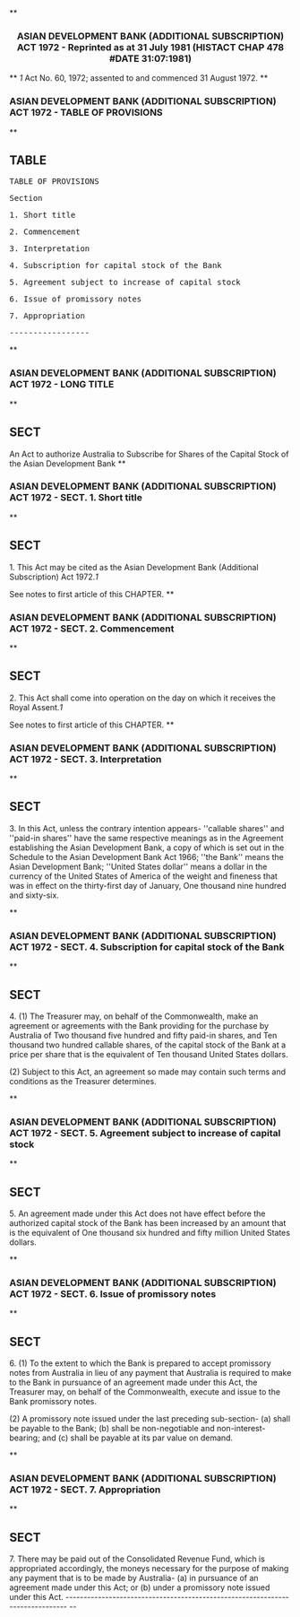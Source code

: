 **<b>

### <center><name>ASIAN DEVELOPMENT BANK (ADDITIONAL SUBSCRIPTION) ACT 1972 - Reprinted as at 31 July 1981 (HISTACT CHAP 478 #DATE 31:07:1981) </name></center>
</b>** *1* Act No. 60, 1972; assented to and commenced 31 August 1972.<lf> <lf> </lf></lf>
**<b>

### <name>ASIAN DEVELOPMENT BANK (ADDITIONAL SUBSCRIPTION) ACT 1972 - TABLE OF PROVISIONS </name>
</b>** 

## TABLE
<tables> <tt>                             TABLE  OF  PROVISIONS 

<lf> Section<lf> <p>  1\.        Short title<lf> <p>  2\.        Commencement<lf> <p>  3\.        Interpretation<lf> <p>  4\.        Subscription for capital stock of the Bank<lf> <p>  5\.        Agreement subject to increase of capital stock<lf> <p>  6\.        Issue of promissory notes<lf> <p>  7\.        Appropriation<lf> <p><lf>                                -----------------<lf> <p><lf> </lf></p></lf></lf></p></lf></p></lf></p></lf></p></lf></p></lf></p></lf></p></lf></p></lf></lf>
</tt></tables>
**<b>

### <name>ASIAN DEVELOPMENT BANK (ADDITIONAL SUBSCRIPTION) ACT 1972 - LONG TITLE </name>
</b>** 

## SECT
<sect> An Act to authorize Australia to Subscribe for Shares of the Capital Stock of the Asian Development Bank </sect>
**<b>

### <name>ASIAN DEVELOPMENT BANK (ADDITIONAL SUBSCRIPTION) ACT 1972 - SECT. 1\. Short title </name>
</b>** 

## SECT
<sect>   1\. This Act may be cited as the Asian Development Bank (Additional Subscription) Act 1972.*1* 

<lf> See notes to first article of this CHAPTER. </lf>
</sect>
**<b>

### <name>ASIAN DEVELOPMENT BANK (ADDITIONAL SUBSCRIPTION) ACT 1972 - SECT. 2\. Commencement </name>
</b>** 

## SECT
<sect>   2\. This Act shall come into operation on the day on which it receives the Royal Assent.*1* 

<lf> See notes to first article of this CHAPTER. </lf>
</sect>
**<b>

### <name>ASIAN DEVELOPMENT BANK (ADDITIONAL SUBSCRIPTION) ACT 1972 - SECT. 3\. Interpretation </name>
</b>** 

## SECT
<sect>   3\. In this Act, unless the contrary intention appears-<lf> <lf>   ''callable shares'' and ''paid-in shares'' have the same respective meanings as in the Agreement establishing the Asian Development Bank, a copy of which is set out in the Schedule to the Asian Development Bank Act 1966;<lf> <lf>   ''the Bank'' means the Asian Development Bank;<lf> <lf>   ''United States dollar'' means a dollar in the currency of the United States of America of the weight and fineness that was in effect on the thirty-first day of January, One thousand nine hundred and sixty-six. 

<lf> </lf>
</lf></lf></lf></lf></lf></lf></sect>
**<b>

### <name>ASIAN DEVELOPMENT BANK (ADDITIONAL SUBSCRIPTION) ACT 1972 - SECT. 4\. Subscription for capital stock of the Bank </name>
</b>** 

## SECT
<sect>   4\. (1) The Treasurer may, on behalf of the Commonwealth, make an agreement or agreements with the Bank providing for the purchase by Australia of Two thousand five hundred and fifty paid-in shares, and Ten thousand two hundred callable shares, of the capital stock of the Bank at a price per share that is the equivalent of Ten thousand United States dollars. 

<lf>   (2) Subject to this Act, an agreement so made may contain such terms and conditions as the Treasurer determines. <p><lf> </lf></p></lf>
</sect>
**<b>

### <name>ASIAN DEVELOPMENT BANK (ADDITIONAL SUBSCRIPTION) ACT 1972 - SECT. 5\. Agreement subject to increase of capital stock </name>
</b>** 

## SECT
<sect>   5\. An agreement made under this Act does not have effect before the authorized capital stock of the Bank has been increased by an amount that is the equivalent of One thousand six hundred and fifty million United States dollars. 

<lf> </lf>
</sect>
**<b>

### <name>ASIAN DEVELOPMENT BANK (ADDITIONAL SUBSCRIPTION) ACT 1972 - SECT. 6\. Issue of promissory notes </name>
</b>** 

## SECT
<sect>   6\. (1) To the extent to which the Bank is prepared to accept promissory notes from Australia in lieu of any payment that Australia is required to make to the Bank in pursuance of an agreement made under this Act, the Treasurer may, on behalf of the Commonwealth, execute and issue to the Bank promissory notes. 

<lf>   (2) A promissory note issued under the last preceding sub-section-<lf> <lf>   (a)  shall be payable to the Bank;<lf> <lf>   (b)  shall be non-negotiable and non-interest-bearing; and<lf> <lf>   (c)  shall be payable at its par value on demand. <p><lf> </lf></p></lf></lf></lf></lf></lf></lf></lf>
</sect>
**<b>

### <name>ASIAN DEVELOPMENT BANK (ADDITIONAL SUBSCRIPTION) ACT 1972 - SECT. 7\. Appropriation </name>
</b>** 

## SECT
<sect>   7\. There may be paid out of the Consolidated Revenue Fund, which is appropriated accordingly, the moneys necessary for the purpose of making any payment that is to be made by Australia-<lf> <lf>   (a)  in pursuance of an agreement made under this Act; or<lf> <lf>   (b)  under a promissory note issued under this Act. ------------------------------------------------------------------------------ -- <lf> <lf> </lf></lf></lf></lf></lf></lf></sect>
